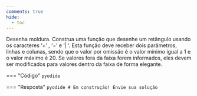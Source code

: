 ```yaml
---
comments: true
hide:
  - toc
---
```


Desenha moldura. Construa uma função que desenhe um retângulo usando os caracteres ‘+’ , ‘−’ e ‘| ‘. Esta função deve receber dois parâmetros, linhas e colunas, sendo que o valor por omissão é o valor mínimo igual a 1 e o valor máximo é 20. Se valores fora da faixa forem informados, eles devem ser modificados para valores dentro da faixa de forma elegante.

=== "Código"
	```pyodide
	```

=== "Resposta"
	```pyodide
	# Em construção! Envie sua solução
	```

